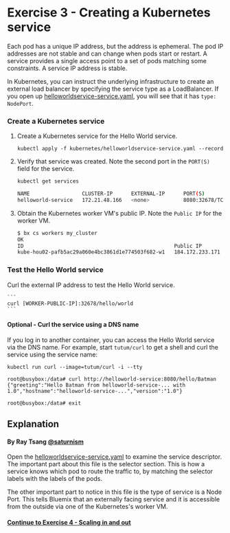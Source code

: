 # Exercise 3 - Creating a Kubernetes service

Each pod has a unique IP address, but the address is ephemeral. The pod IP addresses are not stable and can change when pods start or restart. A service provides a single access point to a set of pods matching some constraints. A service IP address is stable.

In Kubernetes, you can instruct the underlying infrastructure to create an external load balancer by specifying the service type as a LoadBalancer. If you open up [helloworldservice-service.yaml](../guestbook/helloworld-service.yaml), you will see that it has `type: NodePort`.

### Create a Kubernetes service

1. Create a Kubernetes service for the Hello World service.

    ```
    kubectl apply -f kubernetes/helloworldservice-service.yaml --record
    ```

2. Verify that service was created. Note the second port in the `PORT(S)` field for the service.

    ```bash
    kubectl get services
    
    NAME                 CLUSTER-IP      EXTERNAL-IP      PORT(S)          AGE
    helloworld-service   172.21.48.166   <none>           8080:32678/TCP   1m
    ```

3. Obtain the Kubernetes worker VM's public IP.  Note the `Public IP` for the worker VM.

    ```bash
    $ bx cs workers my_cluster
    OK
    ID                                                 Public IP         Private IP      Machine Type   State    Status   Zone    Version
    kube-hou02-pafb5ac29a060e4bc3861d1e774503f682-w1   184.172.233.171   10.76.196.127   free           normal   Ready    hou02   1.9.3_1502
    ```


### Test the Hello World service

Curl the external IP address to test the Hello World service.

    ```
    curl [WORKER-PUBLIC-IP]:32678/hello/world
    ```

#### Optional - Curl the service using a DNS name

If you log in to another container, you can access the Hello World service via the DNS name. For example, start `tutum/curl` to get a shell and curl the service using the service name:

```
kubectl run curl --image=tutum/curl -i --tty

root@busybox:/data# curl http://helloworld-service:8080/hello/Batman
{"greeting":"Hello Batman from helloworld-service-... with 1.0","hostname":"helloworld-service-...","version":"1.0"}

root@busybox:/data# exit
```

## Explanation
#### By Ray Tsang [@saturnism](https://twitter.com/saturnism)

Open the [helloworldservice-service.yaml](helloworldservice-service.yaml) to examine the service descriptor. The important part about this file is the selector section. This is how a service knows which pod to route the traffic to, by matching the selector labels with the labels of the pods.

The other important part to notice in this file is the type of service is a Node Port.  This tells Bluemix that an externally facing service and it is accessible from the outside via one of the Kubernetes's worker VM.

#### [Continue to Exercise 4 - Scaling in and out](../exercise-4/README.md)
